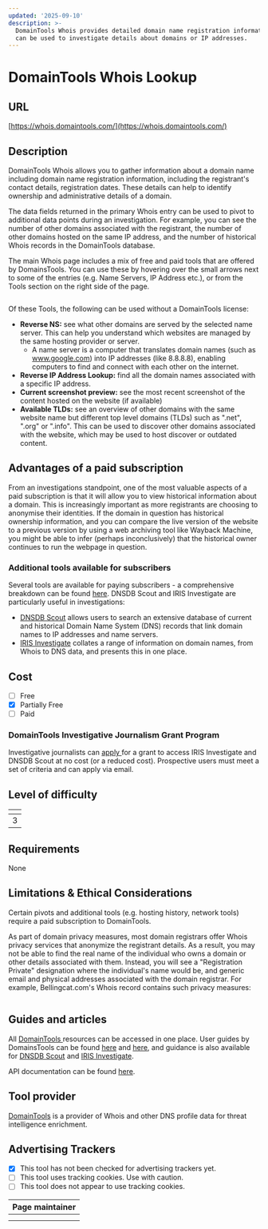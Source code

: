 ```yaml
---
updated: '2025-09-10'
description: >-
  DomainTools Whois provides detailed domain name registration information, and
  can be used to investigate details about domains or IP addresses.
---
```


# DomainTools Whois Lookup

## URL

[https://whois.domaintools.com/](https://whois.domaintools.com/)

## Description

DomainTools Whois allows you to gather information about a domain name including domain name registration information, including the registrant's contact details, registration dates. These details can help to identify ownership and administrative details of a domain.

The data fields returned in the primary Whois entry can be used to pivot to additional data points during an investigation. For example, you can see the number of other domains associated with the registrant, the number of other domains hosted on the same IP address, and the number of historical Whois records in the DomainTools database.

The main Whois page includes a mix of free and paid tools that are offered by DomainsTools. You can use these by hovering over the small arrows next to some of the entries (e.g. Name Servers, IP Address etc.), or from the Tools section on the right side of the page.

<figure><img src=".gitbook/assets/Screenshot 2024-06-15 at 2.09.32 PM.png" alt=""><figcaption></figcaption></figure>

Of these Tools, the following can be used without a DomainTools license:

* **Reverse NS:** see what other domains are served by the selected name server. This can help you understand which websites are managed by the same hosting provider or server.
  * A name server is a computer that translates domain names (such as www.google.com) into IP addresses (like 8.8.8.8), enabling computers to find and connect with each other on the internet.
* **Reverse IP Address Lookup:** find all the domain names associated with a specific IP address.
* **Current screenshot preview:** see the most recent screenshot of the content hosted on the website (if available)
* **Available TLDs:** see an overview of other domains with the same website name but different top level domains (TLDs) such as ".net", ".org" or ".info". This can be used to discover other domains associated with the website, which may be used to host discover or outdated content.

## Advantages of a paid subscription

From an investigations standpoint, one of the most valuable aspects of a paid subscription is that it will allow you to view historical information about a domain. This is increasingly important as more registrants are choosing to anonymise their identities. If the domain in question has historical ownership information, and you can compare the live version of the website to a previous version by using a web archiving tool like Wayback Machine, you might be able to infer (perhaps inconclusively) that the historical owner continues to run the webpage in question.

### Additional tools available for subscribers

Several tools are available for paying subscribers - a comprehensive breakdown can be found [here](https://www.domaintools.com/products/domain-research/pricing/). DNSDB Scout and IRIS Investigate are particularly useful in investigations:

* [DNSDB Scout](https://scout.dnsdb.info/dashboard) allows users to search an extensive database of current and historical Domain Name System (DNS) records that link domain names to IP addresses and name servers.
* [IRIS Investigate](https://www.domaintools.com/products/platform/iris-investigate/) collates a range of information on domain names, from Whois to DNS data, and presents this in one place.

## Cost

* [ ] Free
* [x] Partially Free
* [ ] Paid

### DomainTools Investigative Journalism Grant Program

Investigative journalists can [apply ](https://www.domaintools.com/company/press/grant-program/)for a grant to access IRIS Investigate and DNSDB Scout at no cost (or a reduced cost). Prospective users must meet a set of criteria and can apply via email.&#x20;

## Level of difficulty

<table><thead><tr><th data-type="rating" data-max="5"></th></tr></thead><tbody><tr><td>3</td></tr></tbody></table>

## Requirements

None

## Limitations & Ethical Considerations

Certain pivots and additional tools (e.g. hosting history, network tools) require a paid subscription to DomainTools.

As part of domain privacy measures, most domain registrars offer Whois privacy services that anonymize the registrant details. As a result, you may not be able to find the real name of the individual who owns a domain or other details associated with them. Instead, you will see a "Registration Private" designation where the individual's name would be, and generic email and physical addresses associated with the domain registrar. For example, Bellingcat.com's Whois record contains such privacy measures:

<figure><img src=".gitbook/assets/Screenshot 2024-06-15 at 2.17.31 PM.png" alt=""><figcaption></figcaption></figure>

## Guides and articles

All [DomainTools ](https://www.domaintools.com/resources/user-guides/?_resources_products=farsight-dnsdb-scout\&referrer=Scout)resources can be accessed in one place. User guides by DomainsTools can be found [here](https://www.domaintools.com/wp-content/uploads/Whois-User-Guide.pdf) and [here](https://www.domaintools.com/resources/user-guides/whois-history/), and guidance is also available for [DNSDB Scout](https://docs.domaintools.com/dnsdb/scout/userguide/#common-pivot-exercise-2-ip-addresses-to-fqdns) and [IRIS Investigate](https://docs.domaintools.com/iris/investigate/userguide/#domain-profile-data-panel).&#x20;

API documentation can be found [here](https://www.domaintools.com/resources/api-documentation/whois-lookup/).

## Tool provider

[DomainTools](https://www.domaintools.com/) is a provider of Whois and other DNS profile data for threat intelligence enrichment.

## Advertising Trackers

* [x] This tool has not been checked for advertising trackers yet.
* [ ] This tool uses tracking cookies. Use with caution.
* [ ] This tool does not appear to use tracking cookies.

| Page maintainer |
| --------------- |
|                 |
|                 |
